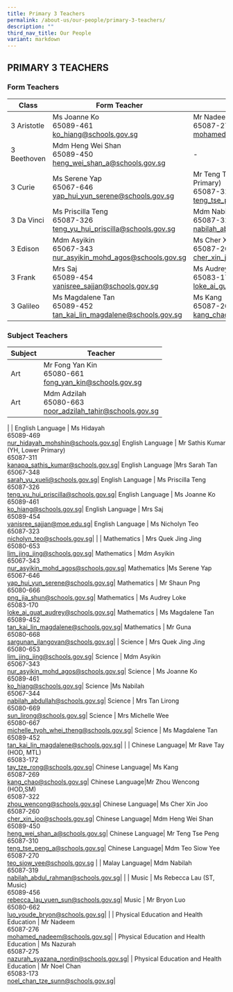 ```yaml
---
title: Primary 3 Teachers
permalink: /about-us/our-people/primary-3-teachers/
description: ""
third_nav_title: Our People
variant: markdown
---
```

## PRIMARY 3 TEACHERS

### Form Teachers

| Class | Form Teacher | Form Teacher |
|---|---|---|
| 3 Aristotle |Ms Joanne Ko<br>65089-461<br>[ko\_hiang@schools.gov.sg](mailto:ko\_hiang@schools.gov.sg) | Mr Nadeem<br>65087-276<br>[mohamed\_nadeem@schools.gov.sg](mailto:mohamed\_nadeem@schools.gov.sg) |
 3 Beethoven | Mdm Heng Wei Shan<br>65089-450<br>[heng\_wei\_shan\_a@schools.gov.sg](mailto:heng\_wei\_shan\_a@schools.gov.sg) |           -
| 3 Curie | Ms Serene Yap<br>65067-646<br>[yap\_hui\_yun\_serene@schools.gov.sg](mailto:yap\_hui\_yun\_serene@schools.gov.sg) | Mr Teng Tse Peng (YH, Middle Primary)<br>65087-310<br>[teng\_tse\_peng\_a@schools.gov.sg](mailto:teng\_tse\_peng\_a@schools.gov.sg) |
| 3 Da Vinci | Ms Priscilla Teng<br>65087-326<br>[teng\_yu\_hui\_priscilla@schools.gov.sg](mailto:teng\_yu\_hui\_priscilla@schools.gov.sg) |Mdm Nabilah<br>65087-319<br>[nabilah\_abdul\_rahman@schools.gov.sg](mailto:nabilah\_abdul\_rahman@schools.gov.sg) |
| 3 Edison |Mdm Asyikin<br>65067-343<br>[nur\_asyikin\_mohd\_agos@schools.gov.sg](mailto:nur\_asyikin\_mohd\_agos@schools.gov.sg) | Ms Cher Xin Joo<br>65087-260<br>[cher\_xin\_joo@schools.gov.sg](mailto:cher\_xin\_joo@schools.gov.sg) |
| 3 Frank | Mrs Saj<br>65089-454<br>[vanisree\_sajjan@schools.gov.sg](mailto:vanisree\_sajjan@schools.gov.sg) | Ms Audrey Loke (HOD, Math)<br>65083-170<br>[loke\_ai\_guat\_audrey@schools.gov.sg](mailto:loke\_ai\_guat\_audrey@schools.gov.sg) |
| 3 Galileo | Ms Magdalene Tan<br>65089-452<br>[tan\_kai\_lin\_magdalene@schools.gov.sg](mailto:tan\_kai\_lin\_magdalene@schools.gov.sg) |Ms Kang<br>65087-269<br>[kang\_chao@schools.gov.sg](mailto:kang\_chao@schools.gov.sg) |

### Subject Teachers

| Subject | Teacher |
|---|---|
| Art | Mr Fong Yan Kin<br>65080-661<br>[fong_yan_kin@schools.gov.sg](mailto:fong_yan_kin@schools.gov.sg)|
| Art | Mdm Adzilah<br>65080-663<br>[noor\_adzilah\_tahir@schools.gov.sg](mailto:noor\_adzilah\_tahir@schools.gov.sg)|
|
| English Language | Ms Hidayah<br>65089-469<br>[nur\_hidayah\_mohshin@schools.gov.sg](mailto:nur\_hidayah\_mohshin@schools.gov.sg)|
English Language | Mr Sathis Kumar (YH, Lower Primary)<br>65087-311<br>[kanapa\_sathis\_kumar@schools.gov.sg](mailto:kanapa\_sathis\_kumar@schools.gov.sg)|
English Language |Mrs Sarah Tan<br>65067-348<br>[sarah\_yu\_xueli@schools.gov.sg](mailto:sarah\_yu\_xueli@schools.gov.sg)|
English Language | Ms Priscilla Teng<br>65087-326<br>[teng\_yu\_hui\_priscilla@schools.gov.sg](mailto:teng\_yu\_hui\_priscilla@schools.gov.sg)|
English Language | Ms Joanne Ko<br>65089-461<br>[ko\_hiang@schools.gov.sg](mailto:ko\_hiang@schools.gov.sg)|
English Language | Mrs Saj<br>65089-454<br>[vanisree\_sajjan@moe.edu.sg](mailto:vanisree\_sajjan@moe.edu.sg)|
English Language | Ms Nicholyn Teo<br>65087-323<br>[nicholyn_teo@schools.gov.sg](mailto:nicholyn_teo@schools.gov.sg)|
|
| Mathematics | Mrs Quek Jing Jing<br>65080-653<br>[lim\_jing\_jing@schools.gov.sg](mailto:lim\_jing\_jing@schools.gov.sg)|
Mathematics | Mdm Asyikin<br>65067-343<br>[nur\_asyikin\_mohd\_agos@schools.gov.sg](mailto:nur\_asyikin\_mohd\_agos@schools.gov.sg)|
Mathematics |Ms Serene Yap<br>65067-646<br>[yap\_hui\_yun\_serene@schools.gov.sg](mailto:yap\_hui\_yun\_serene@schools.gov.sg)|
Mathematics | Mr Shaun Png<br>65080-666<br>[png\_jia\_shun@schools.gov.sg](mailto:png\_jia\_shun@schools.gov.sg)|
Mathematics | Ms Audrey Loke<br>65083-170<br>[loke\_ai\_guat\_audrey@schools.gov.sg](mailto:loke\_ai\_guat\_audrey@schools.gov.sg)|
Mathematics | Ms Magdalene Tan<br>65089-452<br>[tan\_kai\_lin\_magdalene@schools.gov.sg](mailto:tan\_kai\_lin\_magdalene@schools.gov.sg)|
Mathematics | Mr Guna<br>65080-668<br>[sargunan\_ilangovan@schools.gov.sg](mailto:sargunan\_ilangovan@schools.gov.sg)|
|
Science | Mrs Quek Jing Jing<br>65080-653<br>[lim\_jing\_jing@schools.gov.sg](mailto:lim\_jing\_jing@schools.gov.sg)|
Science | Mdm Asyikin<br>65067-343<br>[nur\_asyikin\_mohd\_agos@schools.gov.sg](mailto:nur\_asyikin\_mohd\_agos@schools.gov.sg)|
Science | Ms Joanne Ko <br>65089-461<br>[ko\_hiang@schools.gov.sg](mailto:ko\_hiang@schools.gov.sg)|
Science |Ms Nabilah<br>65067-344<br>[nabilah\_abdullah@schools.gov.sg](mailto:nabilah\_abdullah@schools.gov.sg)|
Science | Mrs Tan Lirong <br>65080-669<br>[sun\_lirong@schools.gov.sg](mailto:sun\_lirong@schools.gov.sg)|
Science | Mrs Michelle Wee <br>65080-667<br>[michelle\_tyoh\_whei\_theng@schools.gov.sg](mailto:michelle\_tyoh\_whei\_theng@schools.gov.sg)|
Science | Ms Magdalene Tan<br>65089-452<br>[tan\_kai\_lin\_magdalene@schools.gov.sg](mailto:tan\_kai\_lin\_magdalene@schools.gov.sg)|
|
| Chinese Language| Mr Rave Tay (HOD, MTL)<br>65083-172<br>[tay\_tze\_rong@schools.gov.sg](mailto:tay\_tze\_rong@schools.gov.sg)|
Chinese Language| Ms Kang<br>65087-269<br>[kang\_chao@schools.gov.sg](mailto:kang\_chao@schools.gov.sg)|
Chinese Language|Mr Zhou Wencong (HOD,SM)<br>65087-322<br>[zhou\_wencong@schools.gov.sg](mailto:zhou\_wencong@schools.gov.sg)|
Chinese Language| Ms Cher Xin Joo<br>65087-260<br>[cher\_xin\_joo@schools.gov.sg](mailto:schools.gov.sg)|
Chinese Language| Mdm Heng Wei Shan<br>65089-450<br>[heng\_wei\_shan\_a@schools.gov.sg](mailto:heng\_wei\_shan\_a@schools.gov.sg)|
Chinese Language| Mr Teng Tse Peng<br>65087-310<br>[teng\_tse\_peng\_a@schools.gov.sg](mailto:teng\_tse\_peng\_a@schools.gov.sg)|
Chinese Language| Mdm Teo Siow Yee<br>65087-270<br>[teo\_siow\_yee@schools.gov.sg](mailto:teo\_siow\_yee@schools.gov.sg)
|
| Malay Language| Mdm Nabilah<br>65087-319<br>[nabilah\_abdul\_rahman@schools.gov.sg](mailto:nabilah\_abdul\_rahman@schools.gov.sg)|
|
| Music | Ms Rebecca Lau (ST, Music)<br>65089-456<br>[rebecca\_lau\_yuen\_sun@schools.gov.sg](mailto:rebecca\_lau\_yuen\_sun@schools.gov.sg)|
Music | Mr Bryon Luo<br>65080-662<br>[luo\_youde\_bryon@schools.gov.sg](mailto:luo\_youde\_bryon@schools.gov.sg)|
|
| Physical Education and Health Education | Mr Nadeem<br>65087-276 <br>[mohamed\_nadeem@schools.gov.sg](mailto:mohamed\_nadeem@schools.gov.sg)|
| Physical Education and Health Education | Ms Nazurah<br>65087-275<br>[nazurah_syazana_nordin@schools.gov.sg](mailto:nazurah_syazana_nordin@schools.gov.sg)|
| Physical Education and Health Education | Mr Noel Chan<br>65083-173<br>[noel\_chan\_tze\_sunn@schools.gov.sg](mailto:noel\_chan\_tze\_sunn@schools.gov.sg)|